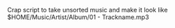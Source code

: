 Crap script to take unsorted music and make it look like $HOME/Music/Artist/Album/01 - Trackname.mp3
